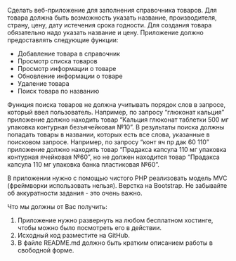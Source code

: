 Сделать веб-приложение для заполнения справочника товаров. 
Для товара должна быть возможность указать название, производителя, 
страну, цену, дату истечения срока годности. Для создания товара 
обязательно надо указать название и цену. Приложение 
должно предоставлять следующие функции:
 - Добавление товара в справочник
 - Просмотр списка товаров
 - Просмотр информации о товаре
 - Обновление информации о товаре
 - Удаление товара
 - Поиск товара по названию

Функция поиска товаров не должна учитывать порядок слов в запросе, 
который ввел пользователь. Например, по запросу “глюконат кальция” 
приложение должно находить товар 
“Кальция глюконат таблетки 500 мг упаковка контурная безъячейковая №10”.
В результаты поиска должны попадать товары в названии, которых есть все слова, 
указанные в поисковом запросе. Например, по запросу “конт яч пр дак 60 110” 
приложение должно находить товар 
“Прадакса капсула 110 мг упаковка контурная ячейковая №60”, 
но не должен находится товар “Прадакса капсула 110 мг упаковка банка пластиковая №60”.

В приложении нужно с помощью чистого PHP реализовать модель MVC (фреймворки использовать нельзя).
Верстка на Bootstrap.
Не забывайте об аккуратности задания - это очень важно.

Что мы должны от Вас получить:
1. Приложение нужно развернуть на любом бесплатном хостинге, чтобы можно было посмотреть его в действии.
2. Исходный код разместите на GitHub.
3. В файле README.md должно быть кратким описанием работы в свободной форме.
